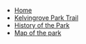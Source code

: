 * [Home](index.html)
* [Kelvingrove Park Trail](tours/kelvingrove-park-trail.html)
* [History of the Park](contents/history/kelvingrove-park-history.html)
* [Map of the park](diagrams/default-map.html)

